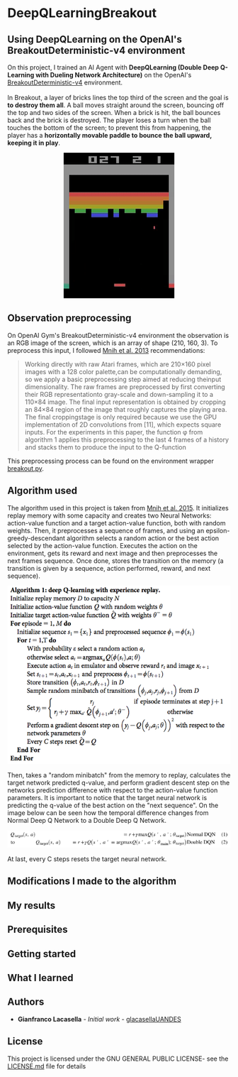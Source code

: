 # DeepQLearningBreakout


## Using DeepQLearning on the OpenAI's BreakoutDeterministic-v4 environment

On this project, I trained an AI Agent with **DeepQLearning (Double Deep Q-Learning with Dueling Network Architecture)** on the OpenAI's [BreakoutDeterministic-v4](https://gym.openai.com/envs/Breakout-v0/) environment.
<br><br>In Breakout, a layer of bricks lines the top third of the screen and the goal is **to destroy them all**. A ball moves straight around the screen, bouncing off the top and two sides of the screen. When a brick is hit, the ball bounces back and the brick is destroyed. The player loses a turn when the ball touches the bottom of the screen; to prevent this from happening, the player has a **horizontally movable paddle to bounce the ball upward, keeping it in play**. 

<p align="center">
  <img src="img/breakout.gif">
</p>

## Observation preprocessing

On OpenAI Gym's BreakoutDeterministic-v4 environment the observation is an RGB image of the screen, which is an array of shape (210, 160, 3). To preprocess this input, I followed [Mnih et al. 2013](https://arxiv.org/pdf/1312.5602.pdf) recommendations:

>Working directly with raw Atari frames, which are 210×160 pixel images with a 128 color palette,can be computationally demanding, so we apply a basic preprocessing step aimed at reducing theinput dimensionality. The raw frames are preprocessed by first converting their RGB representationto gray-scale and down-sampling it to a 110×84 image. The final input representation is obtained by cropping an 84×84 region of the image that roughly captures the playing area. The final croppingstage is only required because we use the GPU implementation of 2D convolutions from [11], which expects square inputs. For the experiments in this paper, the function φ from algorithm 1 applies this preprocessing to the last 4 frames of a history and stacks them to produce the input to the Q-function

This preprocessing process can be found on the environment wrapper [breakout.py](https://github.com/glacasellaUANDES/DoubleDeepQLearning_BreakoutProblem/blob/master/Utils/breakout.py).


## Algorithm used

The algorithm used in this project is taken from [Mnih et al. 2015](https://www.nature.com/articles/nature14236/). It initializes replay memory with some capacity and creates two Neural Networks: action-value function and a target action-value function, both with random weights. Then, it preprocesses a sequence of frames, and using an epsilon-greedy-descendant algorithm selects a random action or the best action selected by the action-value function. Executes the action on the environment, gets its reward and next image and then preprocesses the next frames sequence. Once done, stores the transition on the memory (a transition is given by a sequence, action performed, reward, and next sequence). 

<p align="center">
  <img src="img/algorithm.png">
</p>

Then, takes a "random minibatch" from the memory to replay, calculates the target network predicted q-value, and perform gradient descent step on the networks prediction difference with respect to the action-value function parameters. It is important to notice that the target neural network is predicting the q-value of the best action on the "next sequence". On the image below can be seen how the temporal difference changes from Normal Deep Q Network to a Double Deep Q Network.

<p align="center">
  <img src="img/qlearning_vs_doubleqlearning.PNG">
</p>


At last, every C steps resets the target neural network.

## Modifications I made to the algorithm

## My results

## Prerequisites

## Getting started


## What I learned


## Authors

* **Gianfranco Lacasella** - *Initial work* - [glacasellaUANDES](https://github.com/glacasellaUANDES)

## License

This project is licensed under the GNU GENERAL PUBLIC LICENSE- see the [LICENSE.md](LICENSE.md) file for details
